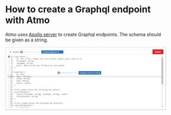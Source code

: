# How to create a Graphql endpoint with Atmo
Atmo uses [Apollo server](http://www.apollostack.com/) to create Graphql endpoints. The schema should be given as a string.

![Widget Frame](./images/GraphqlIntro.PNG)
